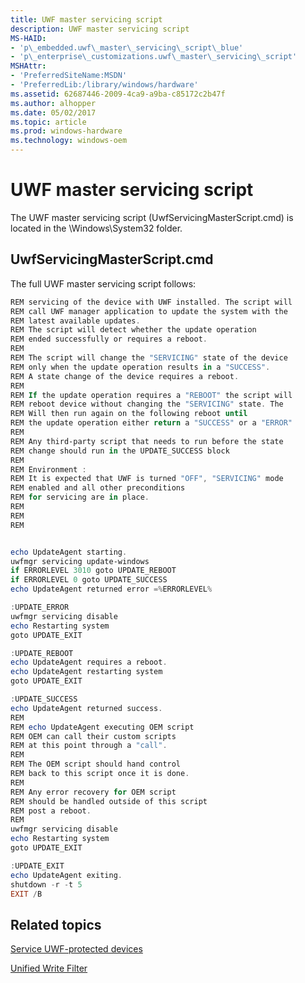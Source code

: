 ```yaml
---
title: UWF master servicing script
description: UWF master servicing script
MS-HAID:
- 'p\_embedded.uwf\_master\_servicing\_script\_blue'
- 'p\_enterprise\_customizations.uwf\_master\_servicing\_script'
MSHAttr:
- 'PreferredSiteName:MSDN'
- 'PreferredLib:/library/windows/hardware'
ms.assetid: 62687446-2009-4ca9-a9ba-c85172c2b47f
ms.author: alhopper
ms.date: 05/02/2017
ms.topic: article
ms.prod: windows-hardware
ms.technology: windows-oem
---
```

# UWF master servicing script

The UWF master servicing script (UwfServicingMasterScript.cmd) is located in the \\Windows\\System32 folder.

## UwfServicingMasterScript.cmd

The full UWF master servicing script follows:

```powershell
REM servicing of the device with UWF installed. The script will
REM call UWF manager application to update the system with the
REM latest available updates.
REM The script will detect whether the update operation
REM ended successfully or requires a reboot.
REM
REM The script will change the "SERVICING" state of the device
REM only when the update operation results in a "SUCCESS".
REM A state change of the device requires a reboot.
REM
REM If the update operation requires a "REBOOT" the script will
REM reboot device without changing the "SERVICING" state. The
REM Will then run again on the following reboot until
REM the update operation either return a "SUCCESS" or a "ERROR"
REM
REM Any third-party script that needs to run before the state
REM change should run in the UPDATE_SUCCESS block
REM
REM Environment :
REM It is expected that UWF is turned "OFF", "SERVICING" mode
REM enabled and all other preconditions
REM for servicing are in place.
REM
REM
REM


echo UpdateAgent starting.
uwfmgr servicing update-windows
if ERRORLEVEL 3010 goto UPDATE_REBOOT
if ERRORLEVEL 0 goto UPDATE_SUCCESS
echo UpdateAgent returned error =%ERRORLEVEL%

:UPDATE_ERROR
uwfmgr servicing disable
echo Restarting system
goto UPDATE_EXIT

:UPDATE_REBOOT
echo UpdateAgent requires a reboot.
echo UpdateAgent restarting system
goto UPDATE_EXIT

:UPDATE_SUCCESS
echo UpdateAgent returned success.
REM
REM echo UpdateAgent executing OEM script
REM OEM can call their custom scripts
REM at this point through a "call".
REM
REM The OEM script should hand control
REM back to this script once it is done.
REM
REM Any error recovery for OEM script
REM should be handled outside of this script
REM post a reboot.
REM
uwfmgr servicing disable
echo Restarting system
goto UPDATE_EXIT

:UPDATE_EXIT
echo UpdateAgent exiting.
shutdown -r -t 5
EXIT /B
```

## Related topics

[Service UWF-protected devices](service-uwf-protected-devices.md)

[Unified Write Filter](unified-write-filter.md)